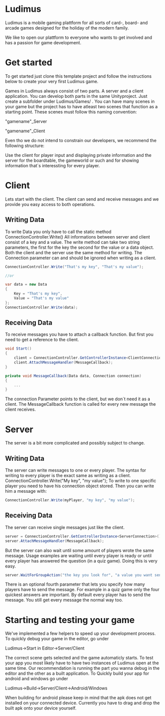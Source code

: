 # Ludimus

Ludimus is a mobile gaming plattform for all sorts of card-, board- and arcade games designed for the holiday of the modern family.

We like to open our plattform to everyone who wants to get involved and has a passion for game development.

# Get started
To get started just clone this template project and follow the instructions below to create your very first Ludimus game.

Games in Ludimus always consist of two parts. A server and a client application. You can develop both parts in the same Unityproject. Just create a subfolder under Ludimus/Games/ . You can have many scenes in your game but the project has to have atleast two scenes that function as a starting point.
These scenes must follow this naming convention:

"gamename"_Server

"gamename"_Client
 
Even tho we do not intend to constrain our developers, we recommend the following structure:
 
Use the client for player input and displaying private information and the server for the boardtable, the gameworld or such and for showing information that´s interessting for every player.


# Client

Lets start with the client. The client can send and receive messages and we provide you easy access to both operations.

## Writing Data
To write Data you only have to call the static method ConnectionController.Write()
All informations between server and client consist of a key and a value. The write method can take two string parameters, the first for the key the second for the value or a data object. Both the client and the server use the same method for writing. The Connection parameter can and should be ignored when writing as a client.
```cs
ConnectionController.Write("That's my key", "That's my value");

//or

var data = new Data
{
    Key = "That's my key",
    Value = "That's my value"
};
ConnectionController.Write(data);
```

## Receiving Data
To receive messages you have to attach a callback function. But first you need to get a reference to the client.
```cs
void Start()
{
    client = ConnectionController.GetControllerInstance<ClientConnection>();
    client.AttachMessageHandler(MessageCallback);
}

private void MessageCallback(Data data, Connection connection)
{
    ...
}
```

The connection Parameter points to the client, but we don´t need it as a client. The MessageCallback function is called for every new message the client receives.


# Server
The server is a bit more complicated and possibly subject to change.

## Writing Data
The server can write messages to one or every player. The syntax for writing to every player is the exact same as writing as a client.
        ConnectionController.Write("My key", "my value");
To write to one specific player you need to have his connection object stored. Then you can write him a message with:
```cs
ConnectionController.Write(myPlayer, "my key", "my value");
 ```     
 
## Receiving Data
The server can receive single messages just like the client.
```cs
server = ConnectionController.GetControllerInstance<ServerConnection>();
server.AttachMessageHandler(MessageCallback);
```     
But the server can also wait until some amount of players wrote the same message. Usage examples are waiting until every player is ready or until every player has answered the question (in a quiz game).
Doing this is very easy.
```cs
server.WaitForGroupAction("the key you look for", "a value you want send with you", TheCallbackWhenEveryPlayerHasSentTheKey);
 ```     
There is an optional fourth parameter that lets you specify how many players have to send the message. For example in a quiz game only the four quickest answers are important. By default every player has to send the message. You still get every message the normal way too.



# Starting and testing your game
We've implemented a few helpers to speed up your development process. To quickly debug your game in the editor, go under

Ludimus->Start in Editor->Server/Client

The correct scene gets selected and the game automaticly starts. To test your app you most likely have to have two instances of Ludimus open at the same time. Our recommendation is running the part you wanna debug in the editor and the other as a built application. To Quickly build your app for android and windows go under

Ludimus->Build->Server/Client->Android/Windows

When building for android please keep in mind that the apk does not get installed on your connected device. Currently you have to drag and drop the built apk onto your device yourself.
